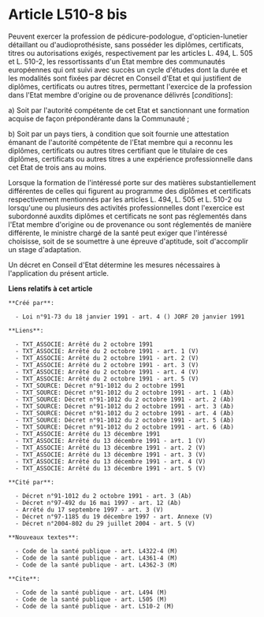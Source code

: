 # Article L510-8 bis

Peuvent exercer la profession de pédicure-podologue, d'opticien-lunetier détaillant ou d'audioprothésiste, sans posséder les
diplômes, certificats, titres ou autorisations exigés, respectivement par les articles L. 494, L. 505 et L. 510-2, les
ressortissants d'un Etat membre des communautés européennes qui ont suivi avec succès un cycle d'études dont la durée et les
modalités sont fixées par décret en Conseil d'Etat et qui justifient de diplômes, certificats ou autres titres, permettant
l'exercice de la profession dans l'Etat membre d'origine ou de provenance délivrés [*conditions*]:

a) Soit par l'autorité compétente de cet Etat et sanctionnant une formation acquise de façon prépondérante dans la
Communauté ;

b) Soit par un pays tiers, à condition que soit fournie une attestation émanant de l'autorité compétente de l'Etat membre qui
a reconnu les diplômes, certificats ou autres titres certifiant que le titulaire de ces diplômes, certificats ou autres
titres a une expérience professionnelle dans cet Etat de trois ans au moins.

Lorsque la formation de l'intéressé porte sur des matières substantiellement différentes de celles qui figurent au programme
des diplômes et certificats respectivement mentionnés par les articles L. 494, L. 505 et L. 510-2 ou lorsqu'une ou plusieurs
des activités professionnelles dont l'exercice est subordonné auxdits diplômes et certificats ne sont pas réglementés dans
l'Etat membre d'origine ou de provenance ou sont réglementés de manière différente, le ministre chargé de la santé peut
exiger que l'intéressé choisisse, soit de se soumettre à une épreuve d'aptitude, soit d'accomplir un stage d'adaptation.

Un décret en Conseil d'Etat détermine les mesures nécessaires à l'application du présent article.

**Liens relatifs à cet article**

	**Créé par**:

	  - Loi n°91-73 du 18 janvier 1991 - art. 4 () JORF 20 janvier 1991

	**Liens**:

	  - TXT_ASSOCIE: Arrêté du 2 octobre 1991
	  - TXT_ASSOCIE: Arrêté du 2 octobre 1991 - art. 1 (V)
	  - TXT_ASSOCIE: Arrêté du 2 octobre 1991 - art. 2 (V)
	  - TXT_ASSOCIE: Arrêté du 2 octobre 1991 - art. 3 (V)
	  - TXT_ASSOCIE: Arrêté du 2 octobre 1991 - art. 4 (V)
	  - TXT_ASSOCIE: Arrêté du 2 octobre 1991 - art. 5 (V)
	  - TXT_SOURCE: Décret n°91-1012 du 2 octobre 1991
	  - TXT_SOURCE: Décret n°91-1012 du 2 octobre 1991 - art. 1 (Ab)
	  - TXT_SOURCE: Décret n°91-1012 du 2 octobre 1991 - art. 2 (Ab)
	  - TXT_SOURCE: Décret n°91-1012 du 2 octobre 1991 - art. 3 (Ab)
	  - TXT_SOURCE: Décret n°91-1012 du 2 octobre 1991 - art. 4 (Ab)
	  - TXT_SOURCE: Décret n°91-1012 du 2 octobre 1991 - art. 5 (Ab)
	  - TXT_SOURCE: Décret n°91-1012 du 2 octobre 1991 - art. 6 (Ab)
	  - TXT_ASSOCIE: Arrêté du 13 décembre 1991
	  - TXT_ASSOCIE: Arrêté du 13 décembre 1991 - art. 1 (V)
	  - TXT_ASSOCIE: Arrêté du 13 décembre 1991 - art. 2 (V)
	  - TXT_ASSOCIE: Arrêté du 13 décembre 1991 - art. 3 (V)
	  - TXT_ASSOCIE: Arrêté du 13 décembre 1991 - art. 4 (V)
	  - TXT_ASSOCIE: Arrêté du 13 décembre 1991 - art. 5 (V)

	**Cité par**:

	  - Décret n°91-1012 du 2 octobre 1991 - art. 3 (Ab)
	  - Décret n°97-492 du 16 mai 1997 - art. 12 (Ab)
	  - Arrêté du 17 septembre 1997 - art. 3 (V)
	  - Décret n°97-1185 du 19 décembre 1997 - art. Annexe (V)
	  - Décret n°2004-802 du 29 juillet 2004 - art. 5 (V)

	**Nouveaux textes**:

	  - Code de la santé publique - art. L4322-4 (M)
	  - Code de la santé publique - art. L4361-4 (M)
	  - Code de la santé publique - art. L4362-3 (M)

	**Cite**:

	  - Code de la santé publique - art. L494 (M)
	  - Code de la santé publique - art. L505 (M)
	  - Code de la santé publique - art. L510-2 (M)
